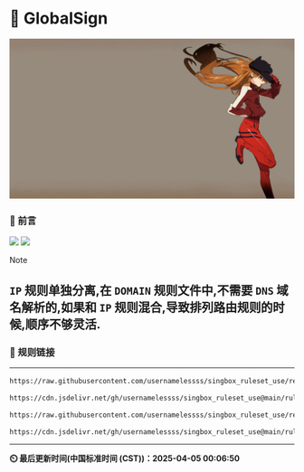 
# 🧸 GlobalSign
![](https://raw.githubusercontent.com/usernamelessss/picture-bed/main/images/202504042256831.jpg)
### 📣 前言
![](https://shields.io/badge/-移除重复规则-ff69b4) ![](https://shields.io/badge/-IP&nbsp;规则单独存放不与&nbsp;DOMAIN&nbsp;等混合-green)
> [!NOTE]
**`IP` 规则单独分离,在 `DOMAIN` 规则文件中,不需要 `DNS` 域名解析的,如果和 `IP` 规则混合,导致排列路由规则的时候,顺序不够灵活.**
---

###  🔗 规则链接
---

```url
https://raw.githubusercontent.com/usernamelessss/singbox_ruleset_use/refs/heads/main/rule/GlobalSign/GlobalSign_No_IP.json
```

```url
https://cdn.jsdelivr.net/gh/usernamelessss/singbox_ruleset_use@main/rule/GlobalSign/GlobalSign_No_IP.json
```

```url
https://raw.githubusercontent.com/usernamelessss/singbox_ruleset_use/refs/heads/main/rule/GlobalSign/GlobalSign_No_IP.srs
```

```url
https://cdn.jsdelivr.net/gh/usernamelessss/singbox_ruleset_use@main/rule/GlobalSign/GlobalSign_No_IP.srs
```

---
**⏲️ 最后更新时间(中国标准时间 (CST))：2025-04-05 00:06:50**